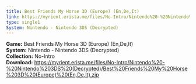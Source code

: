 ```yaml
---
title: Best Friends My Horse 3D (Europe) (En,De,It)
link: https://myrient.erista.me/files/No-Intro/Nintendo%20-%20Nintendo%203DS%20(Decrypted)/Best%20Friends%20My%20Horse%203D%20(Europe)%20(En,De,It).zip
type: single1
System: Nintendo - Nintendo 3DS (Decrypted)
---
```

<b>Game:</b> Best Friends My Horse 3D (Europe) (En,De,It)<br>
<b>System:</b> Nintendo - Nintendo 3DS (Decrypted)<br>
<b>Collection:</b> No-Intro<br>
<b>Download:</b> https://myrient.erista.me/files/No-Intro/Nintendo%20-%20Nintendo%203DS%20(Decrypted)/Best%20Friends%20My%20Horse%203D%20(Europe)%20(En,De,It).zip